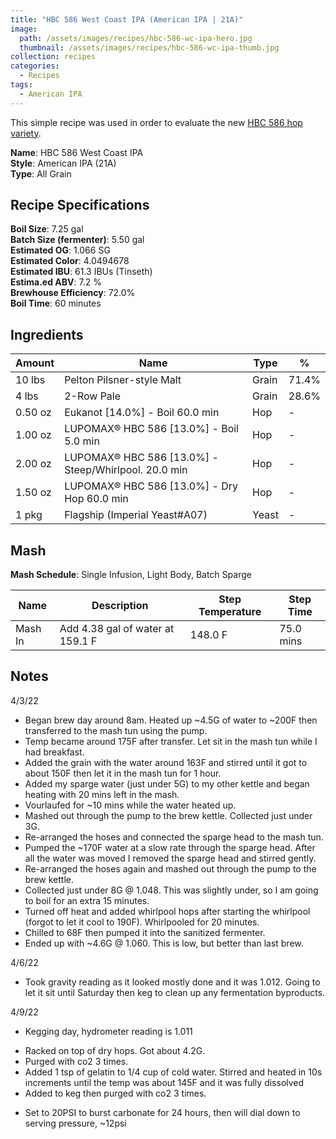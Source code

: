```yaml
---
title: "HBC 586 West Coast IPA (American IPA | 21A)"
image:
  path: /assets/images/recipes/hbc-586-wc-ipa-hero.jpg
  thumbnail: /assets/images/recipes/hbc-586-wc-ipa-thumb.jpg
collection: recipes
categories:
  - Recipes
tags:
  - American IPA
---
```


This simple recipe was used in order to evaluate the new [HBC 586 hop variety](https://yakimavalleyhops.com/products/hbc-586-hop-pellets).

**Name**: HBC 586 West Coast IPA<br />
**Style**: American IPA (21A)<br />
**Type**: All Grain

## Recipe Specifications

**Boil Size**: 7.25 gal<br />
**Batch Size (fermenter)**: 5.50 gal<br />
**Estimated OG**: 1.066 SG<br />
**Estimated Color**: 4.0494678<br />
**Estimated IBU**: 61.3 IBUs (Tinseth)<br />
**Estima.ed ABV**: 7.2 %<br />
**Brewhouse Efficiency**: 72.0%<br />
**Boil Time**: 60 minutes<br />

## Ingredients

| Amount  | Name                                                 | Type  | %     |
| ------- | ---------------------------------------------------- | ----- | ----- |
| 10 lbs  | Pelton Pilsner-style Malt                            | Grain | 71.4% |
| 4 lbs   | 2-Row Pale                                           | Grain | 28.6% |
| 0.50 oz | Eukanot [14.0%] - Boil 60.0 min                      | Hop   | -     |
| 1.00 oz | LUPOMAX® HBC 586 [13.0%] - Boil 5.0 min              | Hop   | -     |
| 2.00 oz | LUPOMAX® HBC 586 [13.0%] - Steep/Whirlpool. 20.0 min | Hop   | -     |
| 1.50 oz | LUPOMAX® HBC 586 [13.0%] - Dry Hop 60.0 min          | Hop   | -     |
| 1 pkg   | Flagship (Imperial Yeast#A07)                        | Yeast | -     |

## Mash

**Mash Schedule**: Single Infusion, Light Body, Batch Sparge

| Name    | Description                      | Step Temperature | Step Time |
| ------- | -------------------------------- | ---------------- | --------- |
| Mash In | Add 4.38 gal of water at 159.1 F | 148.0 F          | 75.0 mins |

## Notes

4/3/22

- Began brew day around 8am. Heated up ~4.5G of water to ~200F then transferred to the mash tun using the pump.
- Temp became around 175F after transfer. Let sit in the mash tun while I had breakfast.
- Added the grain with the water around 163F and stirred until it got to about 150F then let it in the mash tun for 1 hour.
- Added my sparge water (just under 5G) to my other kettle and began heating with 20 mins left in the mash.
- Vourlaufed for ~10 mins while the water heated up.
- Mashed out through the pump to the brew kettle. Collected just under 3G.
- Re-arranged the hoses and connected the sparge head to the mash tun.
- Pumped the ~170F water at a slow rate through the sparge head. After all the water was moved I removed the sparge head and stirred gently.
- Re-arranged the hoses again and mashed out through the pump to the brew kettle.
- Collected just under 8G @ 1.048. This was slightly under, so I am going to boil for an extra 15 minutes.
- Turned off heat and added whirlpool hops after starting the whirlpool (forgot to let it cool to 190F). Whirlpooled for 20 minutes.
- Chilled to 68F then pumped it into the sanitized fermenter.
- Ended up with ~4.6G @ 1.060. This is low, but better than last brew.

4/6/22

- Took gravity reading as it looked mostly done and it was 1.012. Going to let it sit until Saturday then keg to clean up any fermentation byproducts.

4/9/22

- Kegging day, hydrometer reading is 1.011

* Racked on top of dry hops. Got about 4.2G.
* Purged with co2 3 times.
* Added 1 tsp of gelatin to 1/4 cup of cold water. Stirred and heated in 10s increments until the temp was about 145F and it was fully dissolved
* Added to keg then purged with co2 3 times.

- Set to 20PSI to burst carbonate for 24 hours, then will dial down to serving pressure, ~12psi

